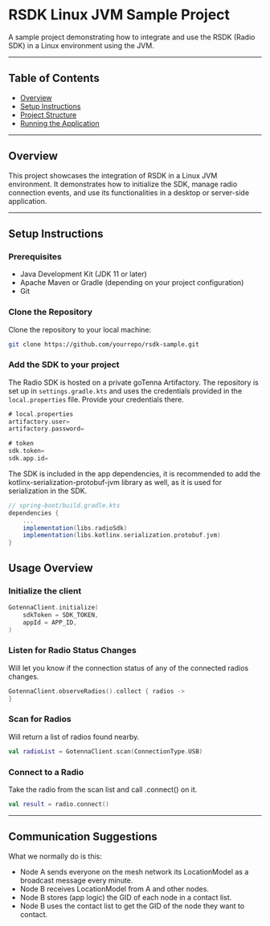 # RSDK Linux JVM Sample Project

A sample project demonstrating how to integrate and use the RSDK (Radio SDK) in a Linux environment using the JVM.

---

## Table of Contents

- [Overview](#overview)
- [Setup Instructions](#setup-instructions)
- [Project Structure](#project-structure)
- [Running the Application](#running-the-application)

---

## Overview

This project showcases the integration of RSDK in a Linux JVM environment. It demonstrates how to initialize the SDK, manage radio connection events, and use its functionalities in a desktop or server-side application.

---

## Setup Instructions

### Prerequisites

- Java Development Kit (JDK 11 or later)
- Apache Maven or Gradle (depending on your project configuration)
- Git

### Clone the Repository

Clone the repository to your local machine:

```bash
git clone https://github.com/yourrepo/rsdk-sample.git
```

### Add the SDK to your project

The Radio SDK is hosted on a private goTenna Artifactory. The repository is set up in `settings.gradle.kts` and uses the credentials provided in the `local.properties` file. Provide your credentials there.
```gradle
# local.properties
artifactory.user=
artifactory.password=

# token
sdk.token=
sdk.app.id=
```

The SDK is included in the app dependencies,
it is recommended to add the kotlinx-serialization-protobuf-jvm library as well, as it is used for serialization in the SDK.

```gradle
// spring-boot/build.gradle.kts
dependencies {
    ...
    implementation(libs.radioSdk)
    implementation(libs.kotlinx.serialization.protobuf.jvm)
}
```

## Usage Overview

### Initialize the client

```kotlin
GotennaClient.initialize(
    sdkToken = SDK_TOKEN,
    appId = APP_ID,
)
```

### Listen for Radio Status Changes
Will let you know if the connection status of any of the connected radios changes.

```kotlin
GotennaClient.observeRadios().collect { radios ->
}
```

### Scan for Radios
Will return a list of radios found nearby.

```kotlin
val radioList = GotennaClient.scan(ConnectionType.USB)
```

### Connect to a Radio
Take the radio from the scan list and call .connect() on it.

```kotlin
val result = radio.connect()
```
---
## Communication Suggestions
What we normally do is this:

- Node A sends everyone on the mesh network its LocationModel as a broadcast message every minute.
- Node B receives LocationModel from A and other nodes.
- Node B stores (app logic) the GID of each node in a contact list.
- Node B uses the contact list to get the GID of the node they want to contact.
